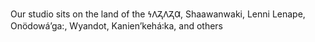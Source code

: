 Our studio sits on the land of the 𐓏𐒰𐓓𐒰𐓓𐒷, Shaawanwaki, Lenni Lenape, Onödowáʼga:, Wyandot, Kanienʼkehá꞉ka, and others